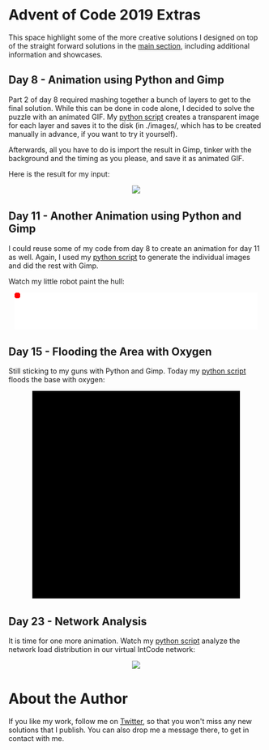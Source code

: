 # Advent of Code 2019 Extras
This space highlight some of the more creative solutions I designed on top of the straight forward solutions in the [main section](../README.md), including additional information and showcases.

## Day 8 - Animation using Python and Gimp

Part 2 of day 8 required mashing together a bunch of layers to get to the final solution. While this can be done in code alone, I decided to solve the puzzle with an animated GIF. My [python script](../2019_08_animation.py) creates a transparent image for each layer and saves it to the disk (in ./images/, which has to be created manually in advance, if you want to try it yourself).

Afterwards, all you have to do is import the result in Gimp, tinker with the background and the timing as you please, and save it as animated GIF.

Here is the result for my input:

<p align="center"><img src="./day_8_bios.gif"></p>


## Day 11 - Another Animation using Python and Gimp

I could reuse some of my code from day 8 to create an animation for day 11 as well. Again, I used my [python script](../2019_11_animation.py) to generate the individual images and did the rest with Gimp.

Watch my little robot paint the hull:

<p align="center"><img src="./day_11_hull.gif"></p>

## Day 15 - Flooding the Area with Oxygen

Still sticking to my guns with Python and Gimp. Today my [python script](../2019_15_animation.py) floods the base with oxygen:

<p align="center"><img src="./day_15_area.gif"></p>



## Day 23 - Network Analysis

It is time for one more animation. Watch my [python script](../2019_23_animation.py) analyze the network load distribution in our virtual IntCode network:

<p align="center"><img src="./day_23_network.gif"></p>



# About the Author

If you like my work, follow me on [Twitter](https://twitter.com/Dementophobia), so that you won't miss any new solutions that I publish. You can also drop me a message there, to get in contact with me.